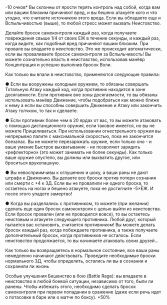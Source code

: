 -10 очков*
Вы склонны от ярости терять контроль над собой, когда вам или вашим близким причиняют вред, и вы бешено атакуете кого и что угодно, что считаете источником этого вреда. Если вы обладаете еще и Вспыльчивостью (выше), то любой стресс может вызвать Неистовство. 

Делайте бросок самоконтроля каждый раз, когда получаете повреждения свыше 1/4 от своих ЕЖ в течение секунды, и каждый раз, когда видите, как подобный вред причиняют вашим близким. При провале вы впадаете в неистовство. Это
же происходит автоматически, если вы проваливаете бросок самоконтроля за Вспыльчивость! Вы можете сознательно впасть в неистовство, использовав манёвр Концентрация и успешно выполнив бросок Воли.

Как только вы впали в неистовство, применяются следующие правила:

● Если вы вооружены холодным оружием, то обязаны совершать Тотальную Атаку каждый ход, когда противник находится в зоне досягаемости. Если противник вне зоны досягаемости, то вы обязаны использовать манёвр Движение, чтобы подобраться как можно ближе к нему а если вы способны совершить Движение и Атаку или закончить Атаку толчком, то так и сделаете.

● Если противник более чем в 20 ярдах от вас, то вы можете атаковать с помощью дистанционного оружия, если таковое имеется, но вы не можете Прицеливаться. При использовании огнестрельного оружия вы непрерывно палите с максимальной скоростью, пока не закончится боезапас. Вы не можете перезаряжать оружие, если только оно - и ваше умение Быстрое выхватывание - не позволяют зарядить «рефлекторно» (это может занимать не более секунды). Как только ваше оружие опустело, вы должны или выхватить другое, или броситься врукопашную.

● Вы невосприимчивы к оглушению и шоку, а ваши раны не дают штрафа к Движению. Вы делаете все броски против потери сознания или смерти с +4 к ЗД. Если вы не провалили ни одного броска, то остаетесь на ногах и бешено атакуете, пока не достигните -5×ЕЖ. И после этого упадете замертво!

● Когда вы разделались с противником, то можете (при желании) сделать еще один бросок самоконтроля с целью выйти из неистовства. Если бросок провален (или не проводился вовсе), то вы остаетесь неистовым и атакуете следующего противника. Любой друг, который пытается вас остановить, считается противником! Вы можете делать бросок каждый раз, когда побеждаете противника, а также получаете дополнительный бросок, когда противников не осталось. Если неистовство продолжается, то вы начинаете атаковать своих друзей...

Как только вы возвращаетесь в нормальное состояние, все ваши раны немедленно начинают действовать. Проведите необходимые броски нормального ЗД, чтобы определить, остались ли вы в сознании и сохранили ли жизнь

Особые улучшения
Бешенство в бою (Battle Rage): вы впадаете в неистовство в любой боевой ситуации, независимо от того, были ли ранены. Чтобы избежать этого, необходимо сделать бросок самоконтроля при первом попадании в сражение (даже если речь идет о потасовке в баре или о матче по боксу). +50%
